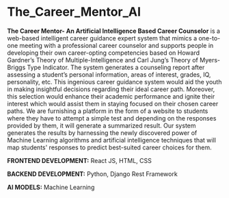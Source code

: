 # The_Career_Mentor_AI
**The Career Mentor- An Artificial Intelligence Based Career Counselor** is a web-based intelligent career guidance expert system that mimics a one-to-one meeting with a professional career counselor and supports people in developing their own career-opting competencies based on Howard Gardner’s Theory of Multiple-Intelligence and Carl Jung’s Theory of Myers-Briggs Type Indicator. The system generates a counseling report after assessing a student’s personal information, areas of interest, grades, IQ, personality, etc. This ingenious career guidance system would aid the youth in making insightful decisions regarding their ideal career path. Moreover, this selection would enhance their academic performance and ignite their interest which would assist them in staying focused on their chosen career paths. We are furnishing a platform in the form of a website to students where they have to attempt a simple test and depending on the responses provided by them, it will generate a summarized result. Our system generates the results by harnessing the newly discovered power of Machine Learning algorithms and artificial intelligence techniques that will map students' responses to predict best-suited career choices for them.

**FRONTEND DEVELOPMENT:** React JS, HTML, CSS

**BACKEND DEVELOPMENT:** Python, Django Rest Framework

**AI MODELS:** Machine Learning
